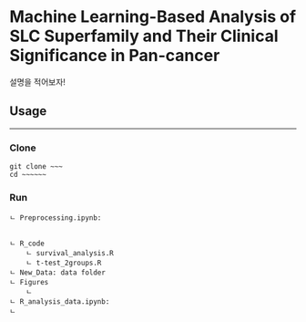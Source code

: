 # Machine Learning-Based Analysis of SLC Superfamily and Their Clinical Significance in Pan-cancer

설명을 적어보자!

## Usage

----

### Clone

```
git clone ~~~
cd ~~~~~~
```

### Run

```
ㄴ Preprocessing.ipynb: 


ㄴ R_code
	ㄴ survival_analysis.R
	ㄴ t-test_2groups.R
ㄴ New_Data: data folder
ㄴ Figures
	ㄴ	
ㄴ R_analysis_data.ipynb: 
ㄴ 
```



